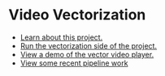 # Video Vectorization

* [Learn about this project.](https://github.com/learningequality/video-vectorization/wiki)
* [Run the vectorization side of the project.](https://github.com/learningequality/video-vectorization/wiki/Running-Vectorization-Side)
* [View a demo of the vector video player.](https://github.com/learningequality/video-vectorization/tree/master/vectorvideoplayer)
* [View some recent pipeline work](https://github.com/learningequality/video-vectorization/tree/master/video_processing)
